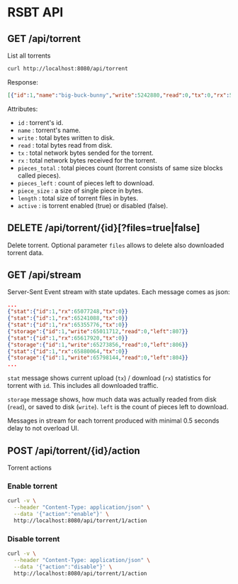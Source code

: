 # RSBT API

## GET /api/torrent

List all torrents

```bash
curl http://localhost:8080/api/torrent
```

Response:

```json
[{"id":1,"name":"big-buck-bunny","write":5242880,"read":0,"tx":0,"rx":5652480,"pieces_total":1055,"pieces_left":1035,"piece_size":262144,"length":276445467,"active":true},{"id":2,"name":"ferris.gif","write":0,"read":0,"tx":0,"rx":0,"pieces_total":2,"pieces_left":2,"piece_size":262144,"length":349133,"active":true}]
```

Attributes:

- `id` : torrent's id.
- `name` : torrent's name.
- `write` : total bytes written to disk.
- `read` : total bytes read from disk.
- `tx` : total network bytes sended for the torrent.
- `rx` : total network bytes received for the torrent.
- `pieces_total` : total pieces count (torrent consists of same size blocks called pieces).
- `pieces_left` : count of pieces left to download.
- `piece_size` : a size of single piece in bytes.
- `length` : total size of torrent files in bytes.
- `active` : is torrent enabled (true) or disabled (false).

## DELETE /api/torrent/{id}[?files=true|false]

Delete torrent. Optional parameter `files` allows to delete also downloaded torrent data.

## GET /api/stream

Server-Sent Event stream with state updates. Each message comes as json:

```json
...
{"stat":{"id":1,"rx":65077248,"tx":0}}
{"stat":{"id":1,"rx":65241088,"tx":0}}
{"stat":{"id":1,"rx":65355776,"tx":0}}
{"storage":{"id":1,"write":65011712,"read":0,"left":807}}
{"stat":{"id":1,"rx":65617920,"tx":0}}
{"storage":{"id":1,"write":65273856,"read":0,"left":806}}
{"stat":{"id":1,"rx":65880064,"tx":0}}
{"storage":{"id":1,"write":65798144,"read":0,"left":804}}
...
```

`stat` message shows current upload (`tx`) / download (`rx`) statistics for torrent with `id`. This includes all downloaded traffic.

`storage` message shows, how much data was actually readed from disk (`read`), or saved to disk (`write`). `left` is the count of pieces left to download.

Messages in stream for each torrent produced with minimal 0.5 seconds delay to not overload UI.

## POST /api/torrent/{id}/action

Torrent actions

### Enable torrent

```bash
curl -v \
  --header "Content-Type: application/json" \
  --data '{"action":"enable"}' \
  http://localhost:8080/api/torrent/1/action
```

### Disable torrent

```bash
curl -v \
  --header "Content-Type: application/json" \
  --data '{"action":"disable"}' \
  http://localhost:8080/api/torrent/1/action
```
